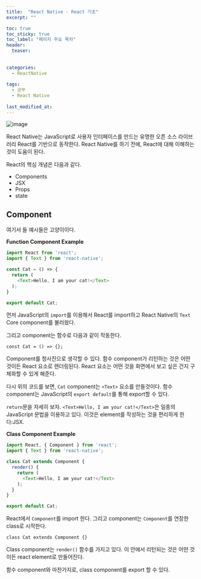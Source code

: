 ```yaml
---
title:  "React Native - React 기초"
excerpt: ""

toc: true
toc_sticky: true
toc_label: "페이지 주요 목차"
header:
  teaser: 
  
  
categories:
  - ReactNative
  
tags:
  - 공부
  - React Native
  
last_modified_at: 
---
```


![image](https://user-images.githubusercontent.com/41438361/90485901-2404bb80-e173-11ea-8aaf-141b0555134b.png)

React Native는 JavaScript로 사용자 인터페이스를 만드는 유명한 오픈 소스 라이브러리 React를 기반으로 동작한다. React Native를 하기 전에, React에 대해 이해하는 것이 도움이 된다.

React의 핵심 개념은 다음과 같다.

* Components
* JSX
* Props
* state

## Component

여기서 들 예시들은 고양이이다.

**Function Component Example**

```javascript
import React from 'react';
import { Text } from 'react-native';

const Cat = () => {
  return (
    <Text>Hello, I am your cat!</Text>
  );
}

export default Cat;
```

먼저 JavaScript의 `import`를 이용해서 React를 import하고 React Native의 `Text` Core component를 불러왔다.

그리고 component는 함수로 다음과 같이 작동한다.

`const Cat = () => {};`

Component를 청사진으로 생각할 수 있다. 함수 component가 리턴하는 것은 어떤 것이든 React 요소로 렌더링된다. 
React 요소는 어떤 것을 화면에서 보고 싶은 건지 구체화할 수 있게 해준다.

다시 위의 코드를 보면, `Cat` component는 `<Text>` 요소를 만들것이다. 함수 component는 JavaScript의 `export default`를 통해 export할 수 있다.

`return`문을 자세히 보자. `<Text>Hello, I am your cat!</Text>`은 일종의 JavaScript 문법을 이용하고 있다. 이것은 element를 작성하는 것을 편리하게 한다:JSX.


**Class Component Example**

```javascript
import React, { Component } from 'react';
import { Text } from 'react-native';

class Cat extends Component {
  render() {
    return (
      <Text>Hello, I am your cat!</Text>
    );
  }
}

export default Cat;
```

React에서 `Component`를 import 한다. 그리고 component는 `Component`를 연장한 class로 시작한다.

`class Cat extends Component {}`

Class component는 `render()` 함수를 가지고 있다. 이 안에서 리턴되는 것은 어떤 것이든 react element로 만들어진다.

함수 component와 마찬가지로, class component를 export 할 수 있다.




